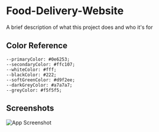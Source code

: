 
# Food-Delivery-Website


A brief description of what this project does and who it's for

## Color Reference

    --primaryColor: #0e6253;
    --secondaryColor: #ffc107;
    --whiteColor: #fff;
    --blackColor: #222;
    --softGreenColor: #d9f2ee;
    --darkGreyColor: #a7a7a7;
    --greyColor: #f5f5f5;


## Screenshots

![App Screenshot](https://via.placeholder.com/468x300?text=App+Screenshot+Here)

